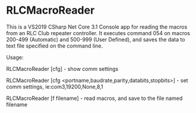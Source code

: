 # RLCMacroReader
This is a VS2019 CSharp Net Core 3.1 Console app for reading the macros from an RLC Club repeater controller.
It executes command 054 on macros 200-499 (Automatic) and 500-999 (User Defined), and saves the data to 
text file specified on the command line.

Usage:

RLCMacroReader [cfg] - show comm settings

RLCMacroReader [cfg <portname,baudrate,parity,databits,stopbits>] - set comm settings, ie:com3,19200,None,8,1

RLCMacroReader [f filename] - read macros, and save to the file named filename

